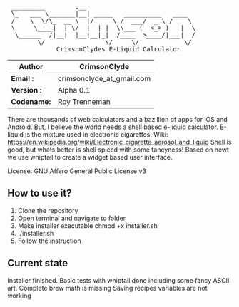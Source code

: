 <pre>
 _________        .__
 \_   ___ \_______|__| _____   __________   ____
 /    \  \/\_  __ \  |/     \ /  ___/  _ \ /    \
 \     \____|  | \/  |  | |  \\___ (  <_> )   |  \
  \______  /|__|  |__|__|_|  /____  >____/|___|  /
        \/                \/     \/            \/ 
             CrimsonClydes E-Liquid Calculator </pre>

Author         | CrimsonClyde
-------------- | -----------------------------
**Email   :**  | crimsonclyde_at_gmail.com
**Version :**  | Alpha 0.1
**Codename:**  | Roy Trenneman


There are thousands of web calculators and a bazillion of apps for iOS and Android.
But, I believe the world needs a shell based e-liquid calculator.
E-liquid is the mixture used in electronic cigarettes.
Wiki: https://en.wikipedia.org/wiki/Electronic_cigarette_aerosol_and_liquid
Shell is good, but whats better is shell spiced with some fancyness!
Based on newt we use whiptail to create a widget based user interface.

License: GNU Affero General Public License v3


## How to use it?

1. Clone the repository
2. Open terminal and navigate to folder
3. Make installer executable
   chmod +x installer.sh
4. ./installer.sh
5. Follow the instruction

## Current state
Installer finished.
Basic tests with whiptail done including some fancy ASCII art.
Complete brew math is missing
Saving recipes variables are not working
